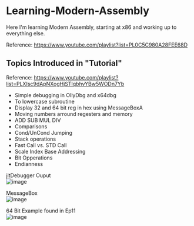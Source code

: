 # Learning-Modern-Assembly
Here I'm learning Modern Assembly, starting at x86 and working up to everything else. 

Reference: https://www.youtube.com/playlist?list=PL0C5C980A28FEE68D 

## Topics Introduced in "Tutorial"
Reference: https://www.youtube.com/playlist?list=PLXIsc9dApNXogHjSTIqbhvYBw5WODn7Yb
* Simple debugging in OllyDbg and x64dbg
* To lowercase subroutine
* Display 32 and 64 bit reg in hex using MessageBoxA
* Moving numbers arround regesters and memory
* ADD SUB MUL DIV
* Comparisons
* Cond/UnCond Jumping
* Stack operations
* Fast Call vs. STD Call
* Scale Index Base Addressing
* Bit Opperations
* Endianness

jitDebugger Ouput\
![image](https://github.com/GlennVodra/Learning-x86/assets/37476686/1fb9040d-8210-42d4-a6f0-88fb83b62ac7)

MessageBox\
![image](https://github.com/GlennVodra/Learning-Modern-Assembly/assets/37476686/f18376c9-7f6a-4319-8107-e270c9592b50)

64 Bit Example found in Ep11\
![image](https://github.com/GlennVodra/Learning-Modern-Assembly/assets/37476686/54b80b64-66be-4d34-86df-889c7f416686)

